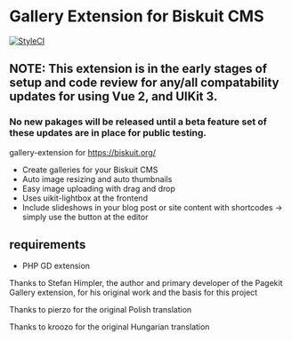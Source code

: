 # Gallery Extension for Biskuit CMS
[![StyleCI](https://github.styleci.io/repos/288880037/shield?branch=master)](https://github.styleci.io/repos/288880037?branch=master)

## NOTE: This extension is in the early stages of setup and code review for any/all compatability updates for using Vue 2, and UIKit 3.
### No new pakages will be released until a beta feature set of these updates are in place for public testing.

gallery-extension for https://biskuit.org/

- Create galleries for your Biskuit CMS
- Auto image resizing and auto thumbnails
- Easy image uploading with drag and drop
- Uses uikit-lightbox at the frontend
- Include slideshows in your blog post or site content with shortcodes -> simply use the button at the editor

## requirements
- PHP GD extension

Thanks to Stefan Himpler, the author and primary developer of the Pagekit Gallery extension, for his original work and the basis for this project

Thanks to pierzo for the original Polish translation

Thanks to kroozo for the original Hungarian translation
